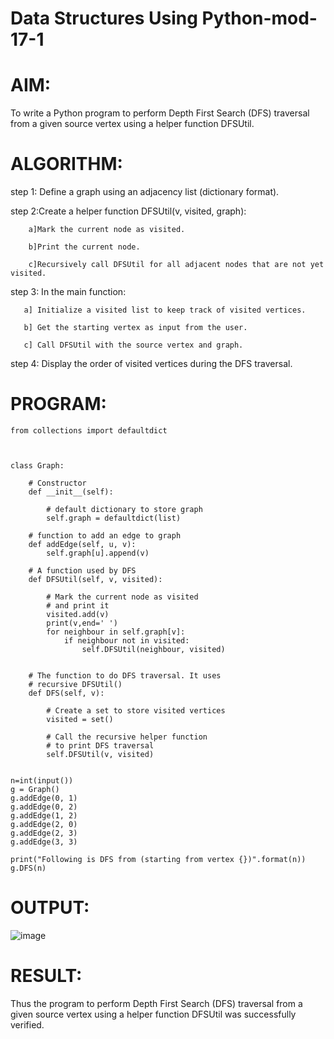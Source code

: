 # Data Structures Using Python-mod-17-1
# AIM:
To write a Python program to perform Depth First Search (DFS) traversal from a given source vertex using a helper function DFSUtil.

# ALGORITHM:
  step 1: Define a graph using an adjacency list (dictionary format).

  step 2:Create a helper function DFSUtil(v, visited, graph):

        a]Mark the current node as visited.

        b]Print the current node.

        c]Recursively call DFSUtil for all adjacent nodes that are not yet visited.

   step 3: In the main function:

       a] Initialize a visited list to keep track of visited vertices.

       b] Get the starting vertex as input from the user.

       c] Call DFSUtil with the source vertex and graph.

   step 4: Display the order of visited vertices during the DFS traversal.
# PROGRAM:
```  
from collections import defaultdict



class Graph:

	# Constructor
	def __init__(self):

		# default dictionary to store graph
		self.graph = defaultdict(list)

	# function to add an edge to graph
	def addEdge(self, u, v):
		self.graph[u].append(v)

	# A function used by DFS
	def DFSUtil(self, v, visited):

		# Mark the current node as visited
		# and print it
		visited.add(v)
		print(v,end=' ')
		for neighbour in self.graph[v]:
		    if neighbour not in visited:
		        self.DFSUtil(neighbour, visited)
		
		
	# The function to do DFS traversal. It uses
	# recursive DFSUtil()
	def DFS(self, v):

		# Create a set to store visited vertices
		visited = set()

		# Call the recursive helper function
		# to print DFS traversal
		self.DFSUtil(v, visited)


n=int(input())
g = Graph()
g.addEdge(0, 1)
g.addEdge(0, 2)
g.addEdge(1, 2)
g.addEdge(2, 0)
g.addEdge(2, 3)
g.addEdge(3, 3)

print("Following is DFS from (starting from vertex {})".format(n))
g.DFS(n)
```
# OUTPUT:
![image](https://github.com/user-attachments/assets/38bb20ea-af0d-48cb-9a63-b14ac17b1f24)

# RESULT:
Thus the program to perform Depth First Search (DFS) traversal from a given source vertex using a helper function DFSUtil was successfully verified.






